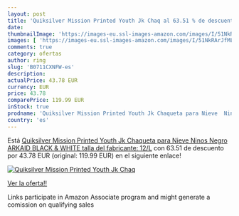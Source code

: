 ```yaml
---
layout: post
title: 'Quiksilver Mission Printed Youth Jk Chaq al 63.51 % de descuento'
date: 
thumbnailImage: 'https://images-eu.ssl-images-amazon.com/images/I/51NkRArJfML._SL200_.jpg'
images: [ 'https://images-eu.ssl-images-amazon.com/images/I/51NkRArJfML._SL200_.jpg' ]
comments: true
category: ofertas
author: ring
slug: 'B0711CXNFW-es'
description:
actualPrice: 43.78 EUR
currency: EUR
price: 43.78
comparePrice: 119.99 EUR
inStock: true
prodname: 'Quiksilver Mission Printed Youth Jk Chaqueta para Nieve  Ninos  Negro  ARKAID BLACK & WHITE   talla del fabricante: 12/L'
country: 'es'
---
```


Está [Quiksilver Mission Printed Youth Jk Chaqueta para Nieve  Ninos  Negro  ARKAID BLACK & WHITE   talla del fabricante: 12/L](https://www.amazon.es/dp/B0711CXNFW/?tag=tolees-21) con 63.51 de descuento por 43.78 EUR (original: 119.99 EUR) en el siguiente enlace!

[![Quiksilver Mission Printed Youth Jk Chaq](https://images-eu.ssl-images-amazon.com/images/I/51NkRArJfML._SL200_.jpg)](https://www.amazon.es/dp/B0711CXNFW/?tag=tolees-21)

[Ver la oferta!!](https://www.amazon.es/dp/B0711CXNFW/?tag=tolees-21)

Links participate in Amazon Associate program and might generate a comission on qualifying sales


